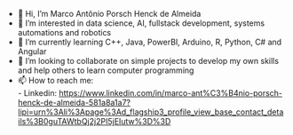 - 👋 Hi, I’m Marco Antônio Porsch Henck de Almeida
- 👀 I’m interested in data science, AI, fullstack development, systems automations and robotics
- 🌱 I’m currently learning C++, Java, PowerBI, Arduino, R, Python, C# and Angular
- 💞️ I’m looking to collaborate on simple projects to develop my own skills and help others to learn computer programming
- 📫 How to reach me:       
        - Linkedin: https://www.linkedin.com/in/marco-ant%C3%B4nio-porsch-henck-de-almeida-581a8a1a7?lipi=urn%3Ali%3Apage%3Ad_flagship3_profile_view_base_contact_details%3B0guTAWtbQj2j2PI5jEIutw%3D%3D

<!---
marcotech2002/marcotech2002 is a ✨ special ✨ repository because its `README.md` (this file) appears on your GitHub profile.
You can click the Preview link to take a look at your changes.
--->
